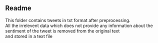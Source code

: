 ## Readme 
This folder contains tweets in txt format after preprocessing.<br/>
All the irrelevent data which does not provide any information about the sentiment of the tweet is removed from the original text <br/>
and stored in a text file
